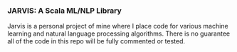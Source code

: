 ### JARVIS: A Scala ML/NLP Library
Jarvis is a personal project of mine where I place code for various machine learning and natural language processing algorithms. There is no guarantee all of the code in this repo will be fully commented or tested.
